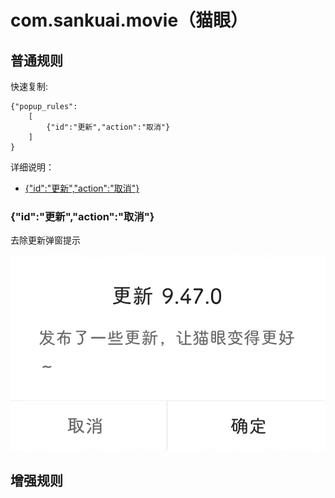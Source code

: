# com.sankuai.movie（猫眼）

## 普通规则

快速复制:
```
{"popup_rules":
    [
        {"id":"更新","action":"取消"}
    ]
}
```
详细说明：
- [{"id":"更新","action":"取消"}](#id更新action取消)

### {"id":"更新","action":"取消"}
去除更新弹窗提示

![](./assets/a0i.jpg)

## 增强规则
